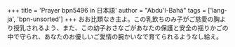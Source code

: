 +++
title = 'Prayer bpn5496 in 日本語'
author = "Abdu'l-Bahá"
tags = ['lang-ja', 'bpn-unsorted']
+++
おお比類なき主よ。この乳飲ちのみ子がご慈愛の胸より授乳されるよう、また、この幼子おさなごがあなたの保護と安全の揺りかごの中で守られ、あなたのお優しいご愛情の腕かいなで育てられるようなし給え。
